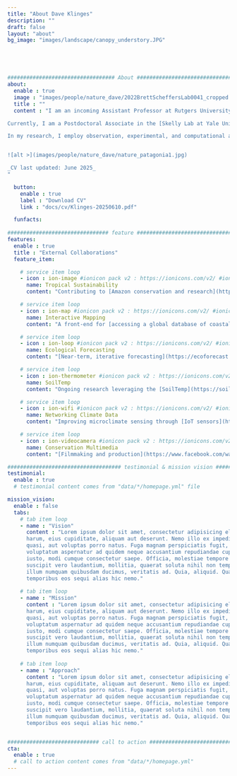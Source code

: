 ```yaml
---
title: "About Dave Klinges"
description: ""
draft: false
layout: "about"
bg_image: "images/landscape/canopy_understory.JPG"





################################## About #####################################
about:
  enable : true
  image : "images/people/nature_dave/2022BrettScheffersLab0041_cropped.jpg"
  title : ""
  content : "I am an incoming Assistant Professor at Rutgers University in the [Department of Ecology, Evolution, and Natural Resources](https://deenr.rutgers.edu/) starting Fall 2026.

Currently, I am a Postdoctoral Associate in the [Skelly Lab at Yale University](https://campuspress.yale.edu/skellylab/). I completed my PhD at the University of Florida in the [Scheffers Lab](https://www.schefferslab.com/) (2019-2024), prior to which I held databasing and GIS positions at the Smithsonian, conducted biodiversity monitoring for an agroforestry NGO in the Peruvian Amazon, and graduated in 2017 from Dartmouth College.

In my research, I employ observation, experimental, and computational approaches to explore how climate change and land use change shapes biodiversity and the environment from local to global scales. I attempt to be a “full-stack” ecologist, engaging in ecological research from empirical data collection (namely in Madagsacar) to data curation to statistical and mathematical modeling to application for real-world conservation and management. See my [Research Program](/research/) for more.


![alt >](images/people/nature_dave/nature_patagonia1.jpg)

_CV last updated: June 2025_  
"

  button:
    enable : true
    label : "Download CV"
    link : "docs/cv/Klinges-20250610.pdf"

  funfacts: 
      
################################ feature #####################################
features:
  enable : true
  title : "External Collaborations"
  feature_item:

    # service item loop
    - icon : ion-image #ionicon pack v2 : https://ionicons.com/v2/ #ionicon pack v2 : https://ionicons.com/v2/
      name: Tropical Sustainability
      content: "Contributing to [Amazon conservation and research](https://www.sustainableamazon.org/people) outside of academic settings"

    # service item loop
    - icon : ion-map #ionicon pack v2 : https://ionicons.com/v2/ #ionicon pack v2 : https://ionicons.com/v2/
      name: Interactive Mapping
      content: "A front-end for [accessing a global database of coastal carbon data](https://ccrcn.shinyapps.io/CoastalCarbonAtlas/)"

    # service item loop
    - icon : ion-loop #ionicon pack v2 : https://ionicons.com/v2/ #ionicon pack v2 : https://ionicons.com/v2/
      name: Ecological Forecasting
      content: "[Near-term, iterative forecasting](https://ecoforecast.org/) for conservation and management application."

    # service item loop
    - icon : ion-thermometer #ionicon pack v2 : https://ionicons.com/v2/ #ionicon pack v2 : https://ionicons.com/v2/
      name: SoilTemp
      content: "Ongoing research leveraging the [SoilTemp](https://soiltemp.weebly.com/) global database of soil and near-surface temperatures"

    # service item loop
    - icon : ion-wifi #ionicon pack v2 : https://ionicons.com/v2/ #ionicon pack v2 : https://ionicons.com/v2/
      name: Networking Climate Data
      content: "Improving microclimate sensing through [IoT sensors](https://www.gofundme.com/f/climate-research-madagascar) that wirelessly log and transfer information at a low cost"

    # service item loop
    - icon : ion-videocamera #ionicon pack v2 : https://ionicons.com/v2/ #ionicon pack v2 : https://ionicons.com/v2/
      name: Conservation Multimedia
      content: "[Filmmaking and production](https://www.facebook.com/watch/?ref=external&v=545526302636092) for environmental non-profits"    

#################################### testimonial & mission vision #######################################
testimonial:
  enable : true
  # testimonial content comes from "data/*/homepage.yml" file

mission_vision:
  enable : false
  tabs:
    # tab item loop
    - name : "Vision"
      content : "Lorem ipsum dolor sit amet, consectetur adipisicing elit. Inventore nobis ducimus facere repellat
      harum, eius cupiditate, aliquam aut deserunt. Nemo illo ex impedit autem quod nobis architecto, velit
      quasi, aut voluptas porro natus. Fuga magnam perspiciatis fugit, placeat possimus officia non ducimus
      voluptatum aspernatur ad quidem neque accusantium repudiandae cupiditate nobis corporis, cum facere
      iusto, modi cumque consectetur saepe. Officia, molestiae tempore! Consequatur ipsa consequuntur saepe
      suscipit vero laudantium, mollitia, quaerat soluta nihil non tempore, quos dignissimos quasi ab officiis
      illum numquam quibusdam ducimus, veritatis ad. Quia, aliquid. Quaerat quos ducimus ipsam amet minus
      temporibus eos sequi alias hic nemo."
      
    # tab item loop
    - name : "Mission"
      content : "Lorem ipsum dolor sit amet, consectetur adipisicing elit. Inventore nobis ducimus facere repellat
      harum, eius cupiditate, aliquam aut deserunt. Nemo illo ex impedit autem quod nobis architecto, velit
      quasi, aut voluptas porro natus. Fuga magnam perspiciatis fugit, placeat possimus officia non ducimus
      voluptatum aspernatur ad quidem neque accusantium repudiandae cupiditate nobis corporis, cum facere
      iusto, modi cumque consectetur saepe. Officia, molestiae tempore! Consequatur ipsa consequuntur saepe
      suscipit vero laudantium, mollitia, quaerat soluta nihil non tempore, quos dignissimos quasi ab officiis
      illum numquam quibusdam ducimus, veritatis ad. Quia, aliquid. Quaerat quos ducimus ipsam amet minus
      temporibus eos sequi alias hic nemo."
      
    # tab item loop
    - name : "Approach"
      content : "Lorem ipsum dolor sit amet, consectetur adipisicing elit. Inventore nobis ducimus facere repellat
      harum, eius cupiditate, aliquam aut deserunt. Nemo illo ex impedit autem quod nobis architecto, velit
      quasi, aut voluptas porro natus. Fuga magnam perspiciatis fugit, placeat possimus officia non ducimus
      voluptatum aspernatur ad quidem neque accusantium repudiandae cupiditate nobis corporis, cum facere
      iusto, modi cumque consectetur saepe. Officia, molestiae tempore! Consequatur ipsa consequuntur saepe
      suscipit vero laudantium, mollitia, quaerat soluta nihil non tempore, quos dignissimos quasi ab officiis
      illum numquam quibusdam ducimus, veritatis ad. Quia, aliquid. Quaerat quos ducimus ipsam amet minus
      temporibus eos sequi alias hic nemo."


############################# call to action #################################
cta:
  enable : true
  # call to action content comes from "data/*/homepage.yml"
---
```

